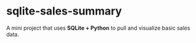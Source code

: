 # sqlite-sales-summary
A mini project that uses **SQLite + Python** to pull and visualize basic sales data.
